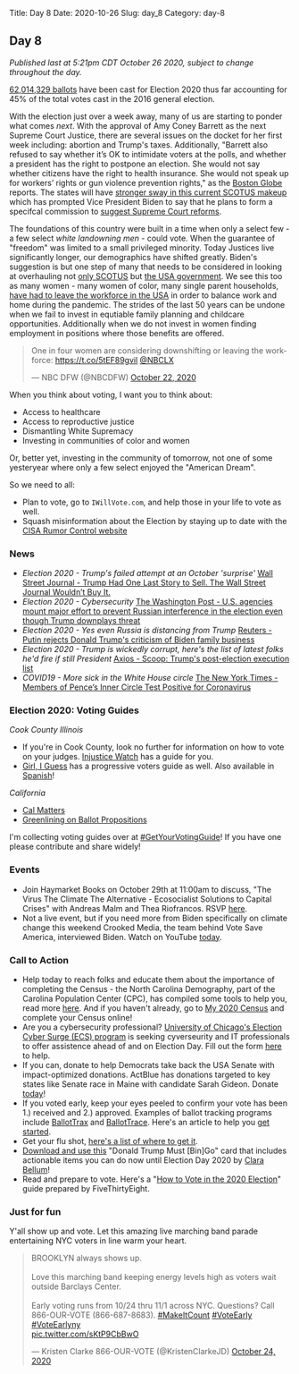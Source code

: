 Title: Day 8
Date: 2020-10-26
Slug: day_8
Category: day-8

## Day 8  

_Published last at 5:21pm CDT October 26 2020, subject to change throughout the day._

[62,014,329 ballots](https://electproject.github.io/Early-Vote-2020G/index.html) have been cast for Election 2020 thus far accounting for 45% of the total votes cast in the 2016 general election. 

With the election just over a week away, many of us are starting to ponder what comes *next*. With the approval of Amy Coney Barrett as the next Supreme Court Justice, there are several issues on the docket for her first week including: abortion and Trump's taxes. Additionally, "Barrett also refused to say whether it’s OK to intimidate voters at the polls, and whether a president has the right to postpone an election. She would not say whether citizens have the right to health insurance. She would not speak up for workers’ rights or gun violence prevention rights," as the [Boston Globe](https://www.bostonglobe.com/2020/10/26/opinion/with-amy-coney-barrett-supreme-court-your-liberty-depends-what-state-you-choose-live/) reports. The states will have [stronger sway in this current SCOTUS makeup](https://www.cnn.com/2020/10/26/politics/taxes-election-abortion-amy-coney-barrett/index.html) which has prompted Vice President Biden to say that he plans to form a specifcal commission to [suggest Supreme Court reforms](https://www.theguardian.com/law/2020/oct/22/joe-biden-plans-special-commission-to-suggest-supreme-court-reforms).

The foundations of this country were built in a time when only a select few - a few select *white* *landowning* *men* - could vote. When the guarantee of "freedom" was limited to a small privileged minority. Today Justices live significantly longer, our demographics have shifted greatly. Biden's suggestion is but one step of many that needs to be considered in looking at overhauling not [only SCOTUS](https://www.vox.com/21514454/supreme-court-amy-coney-barrett-packing-voting-rights) but [the USA government](https://www.sceneonradio.org/episode-45-transformation-seeing-white-part-14/). We see this too as many women - many women of color, many single parent households, [have had to leave the workforce in the USA](https://www.npr.org/2020/10/20/925944351/why-women-are-leaving-the-workforce) in order to balance work and home during the pandemic. The strides of the last 50 years can be undone when we fail to invest in equtiable family planning and childcare opportunities. Additionally when we do not invest in women finding employment in positions where those benefits are offered.

<blockquote class="twitter-tweet"><p lang="en" dir="ltr">One in four women are considering downshifting or leaving the workforce: <a href="https://t.co/5tEF89gvil">https://t.co/5tEF89gvil</a> <a href="https://twitter.com/NBCLX?ref_src=twsrc%5Etfw">@NBCLX</a></p>&mdash; NBC DFW (@NBCDFW) <a href="https://twitter.com/NBCDFW/status/1319132395136819203?ref_src=twsrc%5Etfw">October 22, 2020</a></blockquote> <script async src="https://platform.twitter.com/widgets.js" charset="utf-8"></script> 

When you think about voting, I want you to think about:

- Access to healthcare
- Access to reproductive justice
- Dismantling White Supremacy
- Investing in communities of color and women

Or, better yet, investing in the community of tomorrow, not one of some yesteryear where only a few select enjoyed the "American Dream".

So we need to all:

- Plan to vote, go to `IWillVote.com`, and help those in your life to vote as well. 
- Squash misinformation about the Election by staying up to date with the [CISA Rumor Control website](https://www.cisa.gov/rumorcontrol)

### News

- *Election 2020 - Trump's failed attempt at an October 'surprise'* [Wall Street Journal - Trump Had One Last Story to Sell. The Wall Street Journal Wouldn’t Buy It.](https://www.nytimes.com/2020/10/25/business/media/hunter-biden-wall-street-journal-trump.html?searchResultPosition=1)
- *Election 2020 - Cybersecurity* [The Washington Post - U.S. agencies mount major effort to prevent Russian interference in the election even though Trump downplays threat](https://www.washingtonpost.com/national-security/us-defends-russian-election-interference/2020/10/21/533b508a-130a-11eb-bc10-40b25382f1be_story.html)
- *Election 2020 - Yes even Russia is distancing from Trump* [Reuters - Putin rejects Donald Trump's criticism of Biden family business](https://uk.reuters.com/article/us-usa-election-putin/putin-rejects-donald-trumps-criticism-of-biden-family-business-idUSKBN27A0TA)
- *Election 2020 - Trump is wickedly corrupt, here's the list of latest folks he'd fire if still President* [Axios - Scoop: Trump's post-election execution list](https://www.axios.com/trump-firing-wray-haspel-esper-088cbd70-3524-4625-91f1-dbc985767c71.html)
- *COVID19 - More sick in the White House circle* [The New York Times - Members of Pence’s Inner Circle Test Positive for Coronavirus](https://www.nytimes.com/2020/10/24/us/politics/pence-virus-marc-short.html)


### Election 2020: Voting Guides

*Cook County Illinois*
- If you're in Cook County, look no further for information on how to vote on your judges. [Injustice Watch](https://www.injusticewatch.org/interactives/judicial-election-guide/2020-general/en/) has a guide for you.
- [Girl, I Guess](https://docs.google.com/document/d/1CFgtVl2S6SPs8KmV4YvrF1zrSL0o9u3gJKZ2Gu6cZG8/edit) has a progressive voters guide as well. Also available in [Spanish](https://docs.google.com/document/d/1n16jV88Z1JkvzwYPVmkBkx6lWkpXcuAAQML2MqSn5Y/edit)! 

*California*
- [Cal Matters](https://calmatters.org/election-2020-guide/)
- [Greenlining on Ballot Propositions](https://greenlining.org/publications/reports/2020/ballot-propositions-2020/)

I'm collecting voting guides over at [#GetYourVotingGuide](https://getyourvoting.guide)! If you have one please contribute and share widely!

### Events

- Join Haymarket Books on October 29th at 11:00am to discuss, "The Virus The Climate The Alternative - Ecosocialist Solutions to Capital Crises" with Andreas Malm and Thea Riofrancos. RSVP [here](https://www.eventbrite.com/e/the-virus-the-climate-the-alternative-solutions-to-capitals-crises-tickets-126332316359).
- Not a live event, but if you need more from Biden specifically on climate change this weekend Crooked Media, the team behind Vote Save America, interviewed Biden. Watch on YouTube [today](https://youtu.be/C6u1uKznCYw).

### Call to Action

- Help today to reach folks and educate them about the importance of completing the Census - the North Carolina Demography, part of the Carolina Population Center (CPC), has compiled some tools to help you, read more [here](https://www.ncdemography.org/2020/10/14/making-sense-of-the-census-october-14-update/). And if you haven't already, go to [My 2020 Census](my2020census.gov) and complete your Census online! 
- Are you a cybersecurity professional? [University of Chicago's Election Cyber Surge (ECS) program](https://harris.uchicago.edu/research-impact/centers-institutes/cyber-policy-initiative/election-cyber-surge) is seeking cyverseurity and IT professionals to offer assistence ahead of and on Election Day. Fill out the form [here](https://docs.google.com/forms/d/e/1FAIpQLScSH9q_Q2WMoDSBT4G50tgsDBccD17ESHslW-H4sLGtbcYCRg/viewform) to help.
- If you can, donate to help Democrats take back the USA Senate with impact-optimized donations. ActBlue has donations targeted to key states like Senate race in Maine with candidate Sarah Gideon. Donate [today](https://twitter.com/davidshor/status/1314950031443714053)! 
- If you voted early, keep your eyes peeled to confirm your vote has been 1.) received and 2.) approved. Examples of ballot tracking programs include [BallotTrax](https://wheresmyballot.com/) and [BallotTrace](https://ballottrace.org/home). Here's an article to help you [get started](https://www.businessinsider.com/how-to-track-the-status-of-your-mail-in-ballot-2020-9). 
- Get your flu shot, [here's a list of where to get it](https://www.health.com/condition/cold-flu-sinus/free-flu-shots).
- [Download and use this](https://donaldtrumpmustbingo.com/) "Donald Trump Must [Bin]Go" card that includes actionable items you can do now until Election Day 2020 by [Clara Bellum](https://twitter.com/clarabellum)!
- Read and prepare to vote. Here's a "[How to Vote in the 2020 Election](https://projects.fivethirtyeight.com/how-to-vote-2020/)" guide prepared by FiveThirtyEight.

### Just for fun


Y'all show up and vote. Let this amazing live marching band parade entertaining NYC voters in line warm your heart.


<blockquote class="twitter-tweet"><p lang="en" dir="ltr">BROOKLYN always shows up.<br><br>Love this marching band keeping energy levels high as voters wait outside Barclays Center. <br><br>Early voting runs from 10/24 thru 11/1 across NYC. Questions? Call 866-OUR-VOTE (866-687-8683). <a href="https://twitter.com/hashtag/MakeItCount?src=hash&amp;ref_src=twsrc%5Etfw">#MakeItCount</a> <a href="https://twitter.com/hashtag/VoteEarly?src=hash&amp;ref_src=twsrc%5Etfw">#VoteEarly</a> <a href="https://twitter.com/hashtag/VoteEarlyny?src=hash&amp;ref_src=twsrc%5Etfw">#VoteEarlyny</a> <br> <a href="https://t.co/sKtP9CbBwO">pic.twitter.com/sKtP9CbBwO</a></p>&mdash; Kristen Clarke 866-OUR-VOTE (@KristenClarkeJD) <a href="https://twitter.com/KristenClarkeJD/status/1320059163641303041?ref_src=twsrc%5Etfw">October 24, 2020</a></blockquote> <script async src="https://platform.twitter.com/widgets.js" charset="utf-8"></script> 